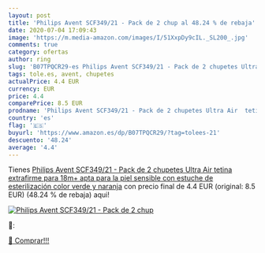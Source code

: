 ```yaml
---
layout: post
title: 'Philips Avent SCF349/21 - Pack de 2 chup al 48.24 % de rebaja'
date: 2020-07-04 17:09:43
image: 'https://m.media-amazon.com/images/I/51XxpDy9cIL._SL200_.jpg'
comments: true
category: ofertas
author: ring
slug: 'B07TPQCR29-es Philips Avent SCF349/21 - Pack de 2 chupetes Ultra Air...'
tags: tole.es, avent, chupetes
actualPrice: 4.4 EUR
currency: EUR
price: 4.4
comparePrice: 8.5 EUR
prodname: 'Philips Avent SCF349/21 - Pack de 2 chupetes Ultra Air  tetina extrafirme para 18m+  apta para la piel sensible  con estuche de esterilización  color verde y naranja'
country: 'es'
flag: '🇪🇸'
buyurl: 'https://www.amazon.es/dp/B07TPQCR29/?tag=tolees-21'
descuento: '48.24'
average: '4.4'
---
```


Tienes [Philips Avent SCF349/21 - Pack de 2 chupetes Ultra Air  tetina extrafirme para 18m+  apta para la piel sensible  con estuche de esterilización  color verde y naranja](https://www.amazon.es/dp/B07TPQCR29/?tag=tolees-21) con precio final de  4.4 EUR (original: 8.5 EUR) (48.24 %  de rebaja) aqui!

[![Philips Avent SCF349/21 - Pack de 2 chup](https://m.media-amazon.com/images/I/51XxpDy9cIL._SL200_.jpg)](https://www.amazon.es/dp/B07TPQCR29/?tag=tolees-21)

🔎:


[🛒 Comprar!!!](https://www.amazon.es/dp/B07TPQCR29/?tag=tolees-21)
